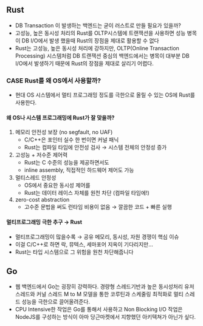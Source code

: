

## Rust


- DB Transaction 이 발생하는 백엔드는 굳이 러스트로 만들 필요가 있을까?
- 고성능, 높은 동시성 처리의 Rust를 OLTP시스템에 트랜잭션을 사용하면 성능 병목이 DB I/O에서 발생 했을때 Rust의 장점을 제대로 활용할 수 없다
- Rust는 고성능, 높은 동시성 처리에 강하지만, OLTP(Online Transaction Processing) 시스템처럼 DB 트랜잭션 중심의 백엔드에서는 병목이 대부분 DB I/O에서 발생하기 때문에 Rust의 장점을 제대로 살리기 어렵다.

### CASE Rust를 왜 OS에서 사용할까?

- 현대 OS 시스템에서 멀티 프로그래밍 정도를 극한으로 올릴 수 있는 OS에 Rust를 사용한다.

#### 왜 OS나 시스템 프로그래밍에 Rust가 잘 맞을까?

1. 메모리 안전성 보장 (no segfault, no UAF)
    - C/C++은 포인터 실수 한 번이면 커널 패닉
    - Rust는 컴파일 타임에 안전성 검사 → 시스템 전체의 안정성 증가
2. 고성능 + 저수준 제어력
    - Rust는 C 수준의 성능을 제공하면서도
    - inline assembly, 직접적인 하드웨어 제어도 가능
3. 멀티스레드 안정성
    - OS에서 중요한 동시성 제어를
    - Rust는 데이터 레이스 자체를 원천 차단 (컴파일 타임에!)
4. zero-cost abstraction
    - 고수준 문법을 써도 런타임 비용이 없음 → 깔끔한 코드 + 빠른 실행


#### 멀티프로그래밍 극한 추구 → Rust

- 멀티프로그래밍이 많을수록 → 공유 메모리, 동시성, 자원 경쟁이 핵심 이슈
- 이걸 C/C++로 하면 락, 뮤텍스, 세마포어 지옥이 기다리지만…
- Rust는 타입 시스템으로 그 위험을 원천 차단해줍니다

## Go

- 웹 백엔드에서 Go는 굉장히 강력하다. 경량형 스레드기반과 높은 동시성처리 유저 스레드와 커널 스레드 M to M 모델을 통한 코루틴과 스케줄링 최적화로 멀티 스레드 성능을 극한으로 끌어올려준다.
- CPU Intensive한 작업은 Go를 통해서 사용하고 Non Blocking I/O 작업은 NodeJS를 구성하는 방식이 아마 당근마켓에서 지향했던 아키텍쳐가 아닌가 싶다.

